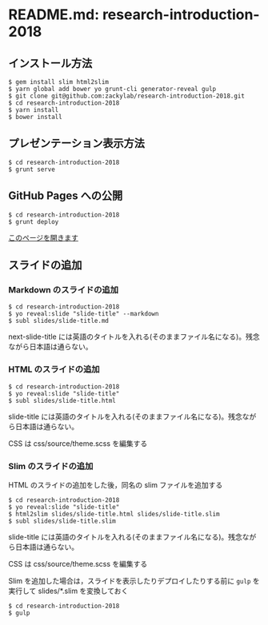 # README.md: research-introduction-2018

## インストール方法

```
$ gem install slim html2slim
$ yarn global add bower yo grunt-cli generator-reveal gulp
$ git clone git@github.com:zackylab/research-introduction-2018.git
$ cd research-introduction-2018
$ yarn install
$ bower install
```

## プレゼンテーション表示方法

```
$ cd research-introduction-2018
$ grunt serve
```

## GitHub Pages への公開

```
$ cd research-introduction-2018
$ grunt deploy
```

[このページを開きます](https://zackylab.github.io/research-introduction-2018/)

## スライドの追加

### Markdown のスライドの追加

```
$ cd research-introduction-2018
$ yo reveal:slide "slide-title" --markdown
$ subl slides/slide-title.md
```

next-slide-title には英語のタイトルを入れる(そのままファイル名になる)。残念ながら日本語は通らない。

### HTML のスライドの追加

```
$ cd research-introduction-2018
$ yo reveal:slide "slide-title"
$ subl slides/slide-title.html
```

slide-title には英語のタイトルを入れる(そのままファイル名になる)。残念ながら日本語は通らない。

CSS は css/source/theme.scss を編集する

### Slim のスライドの追加

HTML のスライドの追加をした後，同名の slim ファイルを追加する

```
$ cd research-introduction-2018
$ yo reveal:slide "slide-title"
$ html2slim slides/slide-title.html slides/slide-title.slim
$ subl slides/slide-title.slim
```

slide-title には英語のタイトルを入れる(そのままファイル名になる)。残念ながら日本語は通らない。

CSS は css/source/theme.scss を編集する

Slim を追加した場合は，スライドを表示したりデプロイしたりする前に `gulp` を実行して slides/\*.slim を変換しておく

```
$ cd research-introduction-2018
$ gulp
```
